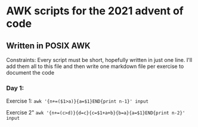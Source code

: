 # AWK scripts for the 2021 advent of code

## Written in POSIX AWK 

Constraints: Every script must be short, hopefully written in just one line. I'll add them all to this file and then write one markdown file per exercise to document the code

### Day 1:

Exercise 1: `awk '{n+=($1>a)}{a=$1}END{print n-1}' input`

Exercise 2" `awk '{n+=(c>d)}{d=c}{c=$1+a+b}{b=a}{a=$1}END{print n-2}' input`
